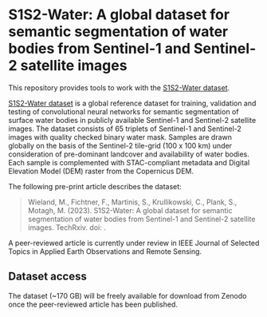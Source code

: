 # S1S2-Water: A global dataset for semantic segmentation of water bodies from Sentinel-1 and Sentinel-2 satellite images
This repository provides tools to work with the [S1S2-Water dataset]().

[S1S2-Water dataset]() is a global reference dataset for training, validation and testing of convolutional neural networks for semantic segmentation of surface water bodies in publicly available Sentinel-1 and Sentinel-2 satellite images. The dataset consists of 65 triplets of Sentinel-1 and Sentinel-2 images with quality checked binary water mask. Samples are drawn globally on the basis of the Sentinel-2 tile-grid (100 x 100 km) under consideration of pre-dominant landcover and availability of water bodies. Each sample is complemented with STAC-compliant metadata and Digital Elevation Model (DEM) raster from the Copernicus DEM.

The following pre-print article describes the dataset:

> Wieland, M., Fichtner, F., Martinis, S., Krullikowski, C., Plank, S., Motagh, M. (2023). S1S2-Water: A global dataset for semantic segmentation of water bodies from Sentinel-1 and Sentinel-2 satellite images. TechRxiv. doi: .

A peer-reviewed article is currently under review in IEEE Journal of Selected Topics in Applied Earth Observations and Remote Sensing.

## Dataset access
The dataset (~170 GB) will be freely available for download from Zenodo once the peer-reviewed article has been published.